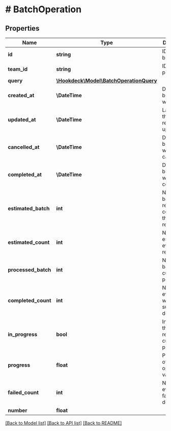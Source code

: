 # # BatchOperation

## Properties

Name | Type | Description | Notes
------------ | ------------- | ------------- | -------------
**id** | **string** | ID of the bulk retry |
**team_id** | **string** | ID of the project |
**query** | [**\Hookdeck\Model\BatchOperationQuery**](BatchOperationQuery.md) |  | [optional]
**created_at** | **\DateTime** | Date the bulk retry was created |
**updated_at** | **\DateTime** | Last time the bulk retry was updated |
**cancelled_at** | **\DateTime** | Date the bulk retry was cancelled | [optional]
**completed_at** | **\DateTime** | Date the bulk retry was completed | [optional]
**estimated_batch** | **int** | Number of batches required to complete the bulk retry | [optional]
**estimated_count** | **int** | Number of estimated events to be retried | [optional]
**processed_batch** | **int** | Number of batches currently processed | [optional]
**completed_count** | **int** | Number of events that were successfully delivered | [optional]
**in_progress** | **bool** | Indicates if the bulk retry is currently in progress |
**progress** | **float** | Progression of the batch operations, values 0 - 1 | [optional]
**failed_count** | **int** | Number of events that failed to be delivered | [optional]
**number** | **float** |  | [optional]

[[Back to Model list]](../../README.md#models) [[Back to API list]](../../README.md#endpoints) [[Back to README]](../../README.md)
